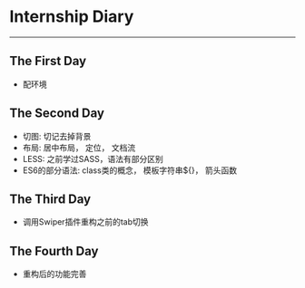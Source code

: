 # Internship Diary #

* * *

## The First Day ##

-   配环境

## The Second Day ##

-   切图: 切记去掉背景
-   布局: 居中布局， 定位， 文档流
-   LESS: 之前学过SASS，语法有部分区别
-   ES6的部分语法: class类的概念， 模板字符串${}， 箭头函数

## The Third Day ##

-   调用Swiper插件重构之前的tab切换

## The Fourth Day ##

-   重构后的功能完善